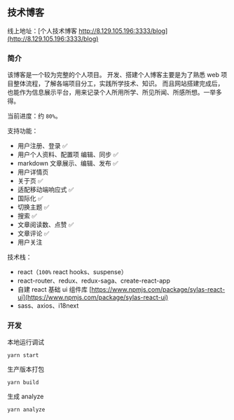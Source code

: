 ## 技术博客

线上地址：[个人技术博客 http://8.129.105.196:3333/blog](http://8.129.105.196:3333/blog)

### 简介

该博客是一个较为完整的个人项目。
开发、搭建个人博客主要是为了熟悉 web 项目整体流程，了解各端项目分工，实践所学技术、知识。
而且网站搭建完成后，也能作为信息展示平台，用来记录个人所用所学、所见所闻、所感所想。一举多得。

当前进度：约 `80%`。

支持功能：

- 用户注册、登录 ✅
- 用户个人资料、配置项 编辑、同步 ✅
- markdown 文章展示、编辑、发布 ✅
- 用户详情页
- 关于页 ✅
- 适配移动端响应式 ✅
- 国际化 ✅
- 切换主题 ✅
- 搜索 ✅
- 文章阅读数、点赞 ✅
- 文章评论 ✅
- 用户关注

技术栈：

- react（`100%` react hooks、suspense）
- react-router、redux、redux-saga、create-react-app
- 自建 react 基础 ui 组件库 [https://www.npmjs.com/package/sylas-react-ui](https://www.npmjs.com/package/sylas-react-ui)
- sass、axios、i18next

### 开发

本地运行调试

```shell
yarn start
```

生产版本打包

```shell
yarn build
```

生成 analyze

```shell
yarn analyze
```

